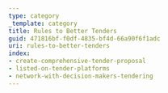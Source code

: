 ```yaml
---
type: category
_template: category
title: Rules to Better Tenders
guid: 471816bf-f0df-4835-bf4d-66a90f6f1adc
uri: rules-to-better-tenders
index:
- create-comprehensive-tender-proposal
- listed-on-tender-platforms
- network-with-decision-makers-tendering
---
```

